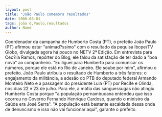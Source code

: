 ```yaml
---
layout: post
title: "João Paulo comemora resultados"
date: 2006-08-01
tags: joão d,Paulo,resultados
author: None
---
```

Coordenador da campanha de Humberto Costa (PT), o prefeito João Paulo (PT) afirmou estar \"animad?ssimo\" com o resultado da pequisa Ibope/TV Globo, divulgada agora há pouco no NETV 2ª Edição. 
Em entrevista para Cec?lia Ramos, repórter do Blog, ele falou da satisfação de ter dado a \"boa nova\" ao companheiro. \"Eu liguei para Humberto para comunicar os números, porque ele está no Rio de Janeiro. Ele soube por mim\", afirmou o prefeito. 
João Paulo atribuiu o resultado de Humberto a três fatores: o engajamento da militância, a adesão do PTB do deputado federal Armando Monteiro Neto e a passagem do presidente Lula (PT) por Recife e Olinda, nos dias 22 e 23 de julho. 
Para ele, a máfia das sanguessugas não atingiu Humberto Costa porque \"a população pernambucana entendeu que isso ocorreu no Governo Fernando Henrique Cardoso, quando o ministro da Saúde era José Serra\". \"A população está bastante escaldada dessa onda de denuncismo e isso não vai funcionar aqui\", garante o prefeito. 